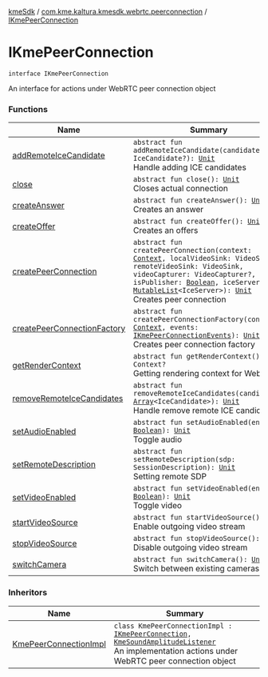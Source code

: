[kmeSdk](../../index.md) / [com.kme.kaltura.kmesdk.webrtc.peerconnection](../index.md) / [IKmePeerConnection](./index.md)

# IKmePeerConnection

`interface IKmePeerConnection`

An interface for actions under WebRTC peer connection object

### Functions

| Name | Summary |
|---|---|
| [addRemoteIceCandidate](add-remote-ice-candidate.md) | `abstract fun addRemoteIceCandidate(candidate: IceCandidate?): `[`Unit`](https://kotlinlang.org/api/latest/jvm/stdlib/kotlin/-unit/index.html)<br>Handle adding ICE candidates |
| [close](close.md) | `abstract fun close(): `[`Unit`](https://kotlinlang.org/api/latest/jvm/stdlib/kotlin/-unit/index.html)<br>Closes actual connection |
| [createAnswer](create-answer.md) | `abstract fun createAnswer(): `[`Unit`](https://kotlinlang.org/api/latest/jvm/stdlib/kotlin/-unit/index.html)<br>Creates an answer |
| [createOffer](create-offer.md) | `abstract fun createOffer(): `[`Unit`](https://kotlinlang.org/api/latest/jvm/stdlib/kotlin/-unit/index.html)<br>Creates an offers |
| [createPeerConnection](create-peer-connection.md) | `abstract fun createPeerConnection(context: `[`Context`](https://developer.android.com/reference/android/content/Context.html)`, localVideoSink: VideoSink, remoteVideoSink: VideoSink, videoCapturer: VideoCapturer?, isPublisher: `[`Boolean`](https://kotlinlang.org/api/latest/jvm/stdlib/kotlin/-boolean/index.html)`, iceServers: `[`MutableList`](https://kotlinlang.org/api/latest/jvm/stdlib/kotlin.collections/-mutable-list/index.html)`<IceServer>): `[`Unit`](https://kotlinlang.org/api/latest/jvm/stdlib/kotlin/-unit/index.html)<br>Creates peer connection |
| [createPeerConnectionFactory](create-peer-connection-factory.md) | `abstract fun createPeerConnectionFactory(context: `[`Context`](https://developer.android.com/reference/android/content/Context.html)`, events: `[`IKmePeerConnectionEvents`](../-i-kme-peer-connection-events/index.md)`): `[`Unit`](https://kotlinlang.org/api/latest/jvm/stdlib/kotlin/-unit/index.html)<br>Creates peer connection factory |
| [getRenderContext](get-render-context.md) | `abstract fun getRenderContext(): Context?`<br>Getting rendering context for WebRTC |
| [removeRemoteIceCandidates](remove-remote-ice-candidates.md) | `abstract fun removeRemoteIceCandidates(candidates: `[`Array`](https://kotlinlang.org/api/latest/jvm/stdlib/kotlin/-array/index.html)`<IceCandidate>): `[`Unit`](https://kotlinlang.org/api/latest/jvm/stdlib/kotlin/-unit/index.html)<br>Handle remove remote ICE candidates |
| [setAudioEnabled](set-audio-enabled.md) | `abstract fun setAudioEnabled(enable: `[`Boolean`](https://kotlinlang.org/api/latest/jvm/stdlib/kotlin/-boolean/index.html)`): `[`Unit`](https://kotlinlang.org/api/latest/jvm/stdlib/kotlin/-unit/index.html)<br>Toggle audio |
| [setRemoteDescription](set-remote-description.md) | `abstract fun setRemoteDescription(sdp: SessionDescription): `[`Unit`](https://kotlinlang.org/api/latest/jvm/stdlib/kotlin/-unit/index.html)<br>Setting remote SDP |
| [setVideoEnabled](set-video-enabled.md) | `abstract fun setVideoEnabled(enable: `[`Boolean`](https://kotlinlang.org/api/latest/jvm/stdlib/kotlin/-boolean/index.html)`): `[`Unit`](https://kotlinlang.org/api/latest/jvm/stdlib/kotlin/-unit/index.html)<br>Toggle video |
| [startVideoSource](start-video-source.md) | `abstract fun startVideoSource(): `[`Unit`](https://kotlinlang.org/api/latest/jvm/stdlib/kotlin/-unit/index.html)<br>Enable outgoing video stream |
| [stopVideoSource](stop-video-source.md) | `abstract fun stopVideoSource(): `[`Unit`](https://kotlinlang.org/api/latest/jvm/stdlib/kotlin/-unit/index.html)<br>Disable outgoing video stream |
| [switchCamera](switch-camera.md) | `abstract fun switchCamera(): `[`Unit`](https://kotlinlang.org/api/latest/jvm/stdlib/kotlin/-unit/index.html)<br>Switch between existing cameras |

### Inheritors

| Name | Summary |
|---|---|
| [KmePeerConnectionImpl](../../com.kme.kaltura.kmesdk.webrtc.peerconnection.impl/-kme-peer-connection-impl/index.md) | `class KmePeerConnectionImpl : `[`IKmePeerConnection`](./index.md)`, `[`KmeSoundAmplitudeListener`](../../com.kme.kaltura.kmesdk.webrtc.stats/-kme-sound-amplitude-listener/index.md)<br>An implementation actions under WebRTC peer connection object |

